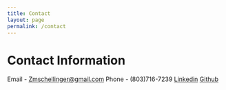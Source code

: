 ```yaml
---
title: Contact
layout: page
permalink: /contact
---
```



# Contact Information
Email - Zmschellinger@gmail.com
Phone - (803)716-7239
[Linkedin](https://www.linkedin.com/in/zach-schellinger)  [Github](https://github.com/Zmschellinger)


